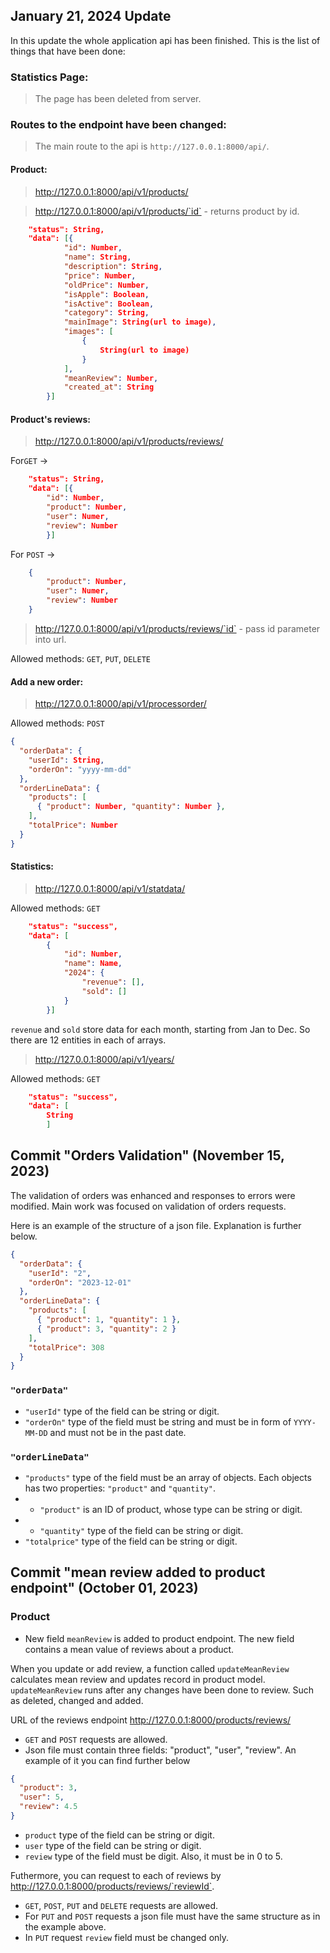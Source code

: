 ## January 21, 2024 Update

In this update the whole application api has been finished.
This is the list of things that have been done:

### Statistics Page:

> The page has been deleted from server.

### Routes to the endpoint have been changed:

> The main route to the api is `http://127.0.0.1:8000/api/`.

#### Product:

> http://127.0.0.1:8000/api/v1/products/

> http://127.0.0.1:8000/api/v1/products/`id` - returns product by id.

```json
    "status": String,
    "data": [{
            "id": Number,
            "name": String,
            "description": String,
            "price": Number,
            "oldPrice": Number,
            "isApple": Boolean,
            "isActive": Boolean,
            "category": String,
            "mainImage": String(url to image),
            "images": [
                {
                    String(url to image)
                }
            ],
            "meanReview": Number,
            "created_at": String
        }]
```

#### Product's reviews:

> http://127.0.0.1:8000/api/v1/products/reviews/

For`GET` ->

```json
    "status": String,
    "data": [{
        "id": Number,
        "product": Number,
        "user": Numer,
        "review": Number
        }]
```

For `POST` ->

```json
    {
        "product": Number,
        "user": Numer,
        "review": Number
    }
```

> http://127.0.0.1:8000/api/v1/products/reviews/`id` - pass id parameter into url.

Allowed methods: `GET`, `PUT`, `DELETE`

#### Add a new order:

> http://127.0.0.1:8000/api/v1/processorder/

Allowed methods: `POST`

```json
{
  "orderData": {
    "userId": String,
    "orderOn": "yyyy-mm-dd"
  },
  "orderLineData": {
    "products": [
      { "product": Number, "quantity": Number },
    ],
    "totalPrice": Number
  }
}
```

#### Statistics:

> http://127.0.0.1:8000/api/v1/statdata/

Allowed methods: `GET`

```json
    "status": "success",
    "data": [
        {
            "id": Number,
            "name": Name,
            "2024": {
                "revenue": [],
                "sold": []
            }
        }]
```

`revenue` and `sold` store data for each month, starting from Jan to Dec. So there are 12 entities in each of arrays.

> http://127.0.0.1:8000/api/v1/years/

Allowed methods: `GET`

```json
    "status": "success",
    "data": [
        String
        ]
```

## Commit "Orders Validation" (November 15, 2023)

The validation of orders was enhanced and responses to errors were modified.
Main work was focused on validation of orders requests.

Here is an example of the structure of a json file. Explanation is further below.

```json
{
  "orderData": {
    "userId": "2",
    "orderOn": "2023-12-01"
  },
  "orderLineData": {
    "products": [
      { "product": 1, "quantity": 1 },
      { "product": 3, "quantity": 2 }
    ],
    "totalPrice": 308
  }
}
```

### `"orderData"`

- `"userId"` type of the field can be string or digit.
- `"orderOn"` type of the field must be string and must be in form of `YYYY-MM-DD` and must not be in the past date.

### `"orderLineData"`

- `"products"` type of the field must be an array of objects. Each objects has two properties: `"product"` and `"quantity"`.
- - `"product"` is an ID of product, whose type can be string or digit.
- - `"quantity"` type of the field can be string or digit.
- `"totalprice"` type of the field can be string or digit.

## Commit "mean review added to product endpoint" (October 01, 2023)

### Product

- New field `meanReview` is added to product endpoint. The new field contains a mean value of reviews about a product.

When you update or add review, a function called `updateMeanReview` calculates mean review and updates record in product model. <br>
`updateMeanReview` runs after any changes have been done to review. Such as deleted, changed and added.

URL of the reviews endpoint http://127.0.0.1:8000/products/reviews/ <br>

- `GET` and `POST` requests are allowed.
- Json file must contain three fields: "product", "user", "review". An example of it you can find further below<br>

```json
{
  "product": 3,
  "user": 5,
  "review": 4.5
}
```

- `product` type of the field can be string or digit.
- `user` type of the field can be string or digit.
- `review` type of the field must be digit. Also, it must be in 0 to 5.

Futhermore, you can request to each of reviews by http://127.0.0.1:8000/products/reviews/`reviewId`.

- `GET`, `POST`, `PUT` and `DELETE` requests are allowed.
- For `PUT` and `POST` requests a json file must have the same structure as in the example above.
- In `PUT` request `review` field must be changed only.
